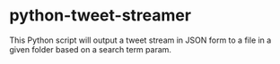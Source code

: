 # python-tweet-streamer
This Python script will output a tweet stream in JSON form to a file in a given folder based on a search term param.
